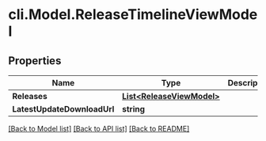# cli.Model.ReleaseTimelineViewModel

## Properties

Name | Type | Description | Notes
------------ | ------------- | ------------- | -------------
**Releases** | [**List&lt;ReleaseViewModel&gt;**](ReleaseViewModel.md) |  | 
**LatestUpdateDownloadUrl** | **string** |  | 

[[Back to Model list]](../README.md#documentation-for-models) [[Back to API list]](../README.md#documentation-for-api-endpoints) [[Back to README]](../README.md)


